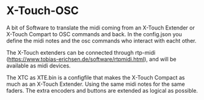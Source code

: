 # X-Touch-OSC

A bit of Software to translate the midi coming from an X-Touch Extender or X-Touch Compart to OSC commands and back.
In the config.json you define the midi notes and the osc commands who interact with eacht other.

The X-Touch extenders can be connected through rtp-midi (https://www.tobias-erichsen.de/software/rtpmidi.html), and will be available as midi devices.

The XTC as XTE.bin is a configfile that makes the X-Touch Compact as much as an X-Touch Extender. Using the same midi notes for the same faders. The extra encoders and buttons are extended as logical as possible.
